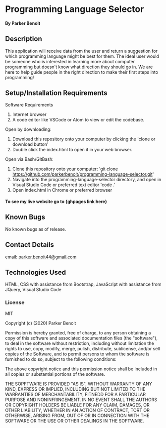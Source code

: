 <link href="css/styles.css" rel="stylesheet" type="text/css">

# Programming Language Selector

#### By Parker Benoit

## Description

This application will receive data from the user and return a suggestion for which programming language might be best for them. The ideal user would be someone who is interested in learning more about computer programming but doesn't know what direction they should go in. We are here to help guide people in the right direction to make their first steps into programming!

## Setup/Installation Requirements

Software Requirements
1. Internet browser
2. A code editor like VSCode or Atom to view or edit the codebase.

Open by downloading:
1. Download this repository onto your computer by clicking the 'clone or download button'
2. Double click the index.html to open it in your web browser.

Open via Bash/GitBash:
1. Clone this repository onto your computer:
'git clone https://github.com/parkerbenoit/programming-language-selector.git'
2. Navigate into the programming-language-selector directory, and open in Visual Studio Code or preferred text editor
'code .'
3. Open index.html in Chrome or preferred browser

#### To see my live website go to {ghpages link here}

## Known Bugs

No known bugs as of release.

## Contact Details

email: parker.benoit44@gmail.com

## Technologies Used

HTML, CSS with assistance from Bootstrap, JavaScript with assistance from JQuery, Visual Studio Code

### License 

MIT

Copyright (c) (2020) Parker Benoit

Permission is hereby granted, free of charge, to any person obtaining a copy of this software and associated documentation files (the "software"), to deal in the software without restriction, including without limitation the rights to use, copy, modify, merge, pulish, distribute, sublicense, and/or sell copies of the Software, and to permit persons to whom the software is furnished to do so, subject to the following conditions:

The above copyright notice and this permission notice shall be included in all copies or substantial portions of the software.

THE SOPFTWARE IS PROVIDED "AS IS", WITHOUT WARRANTY OF ANY KIND, EXPRESS OR IMPLIED, INCLUDING BUT NOT LIMITED TO THE WARRANTIES OF MERCHANTABILITY, FITNEDD FOR A PARTICULAR PURPOSE AND NONINFRINGEMENT. IN NO EVENT SHALL THE AUTHORS OR COPYRIGHT HOLDERS BE LIABLE FOR ANY CLAIM, DAMAGES, OR OTHER LIABILITY, WHETHER IN AN ACTION OF CONTRACT, TORT OR OTHERWISE, ARISING FROM, OUT OF OR IN CONNECTION WITH THE SOFTWARE OR THE USE OR OTHER DEALINGS IN THE SOFTWARE.